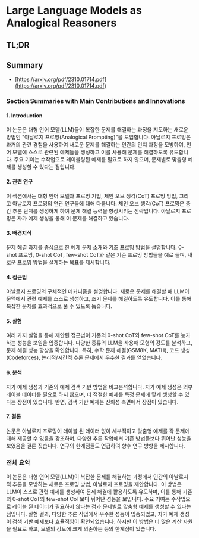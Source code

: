 # Large Language Models as Analogical Reasoners
## TL;DR
## Summary
- [https://arxiv.org/pdf/2310.01714.pdf](https://arxiv.org/pdf/2310.01714.pdf)

### Section Summaries with Main Contributions and Innovations

#### 1. Introduction
이 논문은 대형 언어 모델(LLM)들이 복잡한 문제를 해결하는 과정을 지도하는 새로운 방법인 "아날로지 프로밍(Analogical Prompting)"을 도입합니다. 아날로지 프로밍은 과거의 관련 경험을 사용하여 새로운 문제를 해결하는 인간의 인지 과정을 모방하여, 언어 모델에 스스로 관련된 예제들을 생성하고 이를 사용해 문제를 해결하도록 유도합니다. 주요 기여는 수작업으로 레이블링된 예제를 필요로 하지 않으며, 문제별로 맞춤형 예제를 생성할 수 있다는 점입니다.

#### 2. 관련 연구
이 섹션에서는 대형 언어 모델과 프로밍 기법, 체인 오브 생각(CoT) 프로밍 방법, 그리고 아날로지 프로밍의 연관 연구들에 대해 다룹니다. 체인 오브 생각(CoT) 프로밍은 중간 추론 단계를 생성하게 하여 문제 해결 능력을 향상시키는 전략입니다. 아날로지 프로밍은 자가 예제 생성을 통해 이 문제를 해결하고 있습니다.

#### 3. 배경지식
문제 해결 과제를 중심으로 한 예제 문제 소개와 기초 프로밍 방법을 설명합니다. 0-shot 프로밍, 0-shot CoT, few-shot CoT와 같은 기존 프로밍 방법들을 예로 들며, 새로운 프로밍 방법을 설계하는 목표를 제시합니다.

#### 4. 접근법
아날로지 프로밍의 구체적인 메커니즘을 설명합니다. 새로운 문제를 해결할 때 LLM이 문맥에서 관련 예제를 스스로 생성하고, 초기 문제를 해결하도록 유도합니다. 이를 통해 복잡한 문제를 효과적으로 풀 수 있도록 돕습니다.

#### 5. 실험
여러 가지 실험을 통해 제안된 접근법이 기존의 0-shot CoT와 few-shot CoT를 능가하는 성능을 보임을 입증합니다. 다양한 종류의 LLM을 사용해 모형의 강도를 분석하고, 문제 해결 성능 향상을 확인합니다. 특히, 수학 문제 해결(GSM8K, MATH), 코드 생성(Codeforces), 논리적/시간적 추론 문제에서 우수한 결과를 얻었습니다.

#### 6. 분석
자가 예제 생성과 기존의 예제 검색 기반 방법을 비교분석합니다. 자가 예제 생성은 외부 레이블 데이터를 필요로 하지 않으며, 더 적절한 예제를 특정 문제에 맞게 생성할 수 있다는 장점이 있습니다. 반면, 검색 기반 예제는 신뢰성 측면에서 장점이 있습니다.

#### 7. 결론
논문은 아날로지 프로밍이 레이블 된 데이터 없이 세부적이고 맞춤형 예제를 각 문제에 대해 제공할 수 있음을 강조하며, 다양한 추론 작업에서 기존 방법들보다 뛰어난 성능을 보였음을 결론 짓습니다. 연구의 한계점들도 언급하여 향후 연구 방향을 제시합니다.

### 전체 요약
이 논문은 대형 언어 모델(LLM)이 복잡한 문제를 해결하는 과정에서 인간의 아날로지 적 추론을 모방하는 새로운 프로밍 방법, 아날로지 프로밍을 제안합니다. 이 방법은 LLM이 스스로 관련 예제를 생성하여 문제 해결에 활용하도록 유도하며, 이를 통해 기존의 0-shot CoT와 few-shot CoT보다 뛰어난 성능을 보입니다. 주요 기여는 수작업으로 레이블 된 데이터가 필요하지 않다는 점과 문제별로 맞춤형 예제를 생성할 수 있다는 점입니다. 실험 결과, 다양한 추론 작업에서 우수한 성능이 입증되었고, 자가 예제 생성이 검색 기반 예제보다 효율적임이 확인되었습니다. 하지만 이 방법은 더 많은 계산 자원을 필요로 하고, 모델의 강도에 크게 의존하는 등의 한계점이 있습니다.